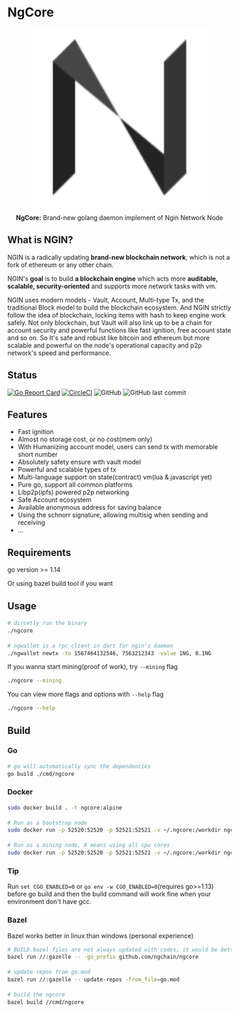 # NgCore
<p align="center">
<img width="400" height="400" src="./resources/NG.svg"/>
<p style="text-align:center"> <b>NgCore:</b> Brand-new golang daemon implement of Ngin Network Node </p>
</p>

## What is NGIN?

NGIN is a radically updating **brand-new blockchain network**, which is not a fork of ethereum or any other chain.

NGIN's **goal** is to build **a blockchain engine** which acts more **auditable, scalable, security-oriented** and supports more network tasks with vm.

NGIN uses modern models - Vault, Account, Multi-type Tx, and the traditional Block model to build the blockchain ecosystem. 
And NGIN strictly follow the idea of blockchain, locking items with hash to keep engine work safely.
Not only blockchain, but Vault will also link up to be a chain for account security and powerful functions like fast ignition, free account state and so on.
So It's safe and robust like bitcoin and ethereum but more scalable and powerful on the node's operational capacity and p2p network's speed and performance. 

## Status

[![Go Report Card](https://goreportcard.com/badge/github.com/ngchain/ngcore)](https://goreportcard.com/report/github.com/ngchain/ngcore)
[![CircleCI](https://circleci.com/gh/ngchain/ngcore.svg?style=svg)](https://circleci.com/gh/ngchain/ngcore)
![GitHub](https://img.shields.io/github/license/ngchain/ngcore)
![GitHub last commit](https://img.shields.io/github/last-commit/ngchain/ngcore)

## Features

- Fast ignition
- Almost no storage cost, or no cost(mem only)
- With Humanizing account model, users can send tx with memorable short number
- Absolutely safety ensure with vault model
- Powerful and scalable types of tx
- Multi-language support on state(contract) vm(lua & javascript yet)
- Pure go, support all common platforms
- Libp2p(ipfs) powered p2p networking
- Safe Account ecosystem 
- Available anonymous address for saving balance
- Using the schnorr signature, allowing multisig when sending and receiving
- ...

## Requirements

go version >= 1.14

Or using bazel build tool if you want

## Usage

```bash
# dircetly run the binary
./ngcore

# ngwallet is a rpc client in dart for ngin's daemon
./ngwallet newtx -to 1567464132546, 7563212343 -value 1NG, 0.1NG  
```

If you wanna start mining(proof of work), try `--mining` flag

```bash
./ngcore --mining
```

You can view more flags and options with `--help` flag
```bash
./ngcore --help
```

## Build

### Go

```bash
# go will automatically sync the dependencies
go build ./cmd/ngcore
```

### Docker

```bash
sudo docker build . -t ngcore:alpine

# Run as a bootstrap node
sudo docker run -p 52520:52520 -p 52521:52521 -v ~/.ngcore:/workdir ngcore:alpine --bootstrap true

# Run as a mining node, 0 means using all cpu cores
sudo docker run -p 52520:52520 -p 52521:52521 -v ~/.ngcore:/workdir ngcore:alpine --mining 0
```

### Tip

Run `set CGO_ENABLED=0` or `go env -w CGO_ENABLED=0`(requires go>=1.13) before go build and then the build command will work fine when your environment don't have gcc.

### Bazel

Bazel works better in linux than windows (personal experience)

```bash
# BUILD.bazel files are not always updated with codes, it would be better update them (with gazelle)
bazel run //:gazelle -- -go_prefix github.com/ngchain/ngcore

# update repos from go.mod
bazel run //:gazelle -- update-repos -from_file=go.mod

# build the ngcore
bazel build //cmd/ngcore
```
